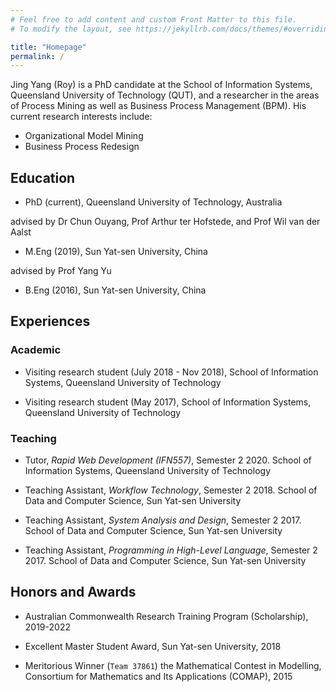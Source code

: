 ```yaml
---
# Feel free to add content and custom Front Matter to this file.
# To modify the layout, see https://jekyllrb.com/docs/themes/#overriding-theme-defaults

title: "Homepage"
permalink: /
---
```


Jing Yang (Roy) is a PhD candidate at the School of Information Systems, 
Queensland University of Technology (QUT), and a researcher in the areas 
of Process Mining as well as Business Process Management (BPM). His 
current research interests include:

- Organizational Model Mining
- Business Process Redesign 


Education
---------
- PhD (current), Queensland University of Technology, Australia

advised by Dr Chun Ouyang, Prof Arthur ter Hofstede, and Prof Wil van der
Aalst

- M.Eng (2019), Sun Yat-sen University, China

advised by Prof Yang Yu

- B.Eng (2016), Sun Yat-sen University, China


Experiences
-----------
### Academic
- Visiting research student (July 2018 - Nov 2018),
School of Information Systems, Queensland University of Technology

- Visiting research student (May 2017),
School of Information Systems, Queensland University of Technology

### Teaching
- Tutor, *Rapid Web Development (IFN557)*, Semester 2 2020.
School of Information Systems, Queensland University of Technology

- Teaching Assistant, *Workflow Technology*, Semester 2 2018. 
School of Data and Computer Science, Sun Yat-sen University

- Teaching Assistant, *System Analysis and Design*, Semester 2 2017. 
School of Data and Computer Science, Sun Yat-sen University

- Teaching Assistant, *Programming in High-Level Language*, Semester 2 2017. 
School of Data and Computer Science, Sun Yat-sen University


Honors and Awards
-----------------
- Australian Commonwealth Research Training Program (Scholarship), 
2019-2022

- Excellent Master Student Award, Sun Yat-sen University, 2018

- Meritorious Winner (`Team 37861`) the Mathematical Contest in Modelling,
Consortium for Mathematics and Its Applications (COMAP), 2015
